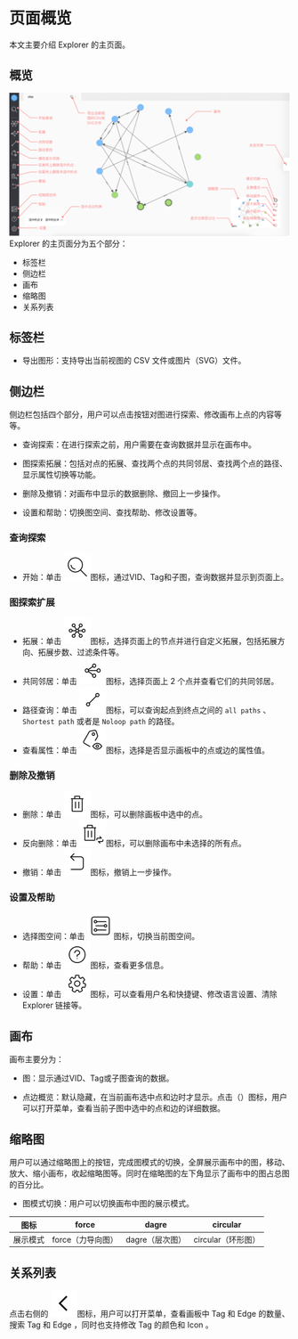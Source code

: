 # 页面概览

本文主要介绍 Explorer 的主页面。

## 概览

![Explorer](../figs/ex-ug-006-1.png)
Explorer 的主页面分为五个部分：

- 标签栏
- 侧边栏
- 画布
- 缩略图
- 关系列表

## 标签栏

- 导出图形：支持导出当前视图的 CSV 文件或图片（SVG）文件。

## 侧边栏

侧边栏包括四个部分，用户可以点击按钮对图进行探索、修改画布上点的内容等等。

- 查询探索：在进行探索之前，用户需要在查询数据并显示在画布中。

- 图探索拓展：包括对点的拓展、查找两个点的共同邻居、查找两个点的路径、显示属性切换等功能。

- 删除及撤销：对画布中显示的数据删除、撤回上一步操作。

- 设置和帮助：切换图空间、查找帮助、修改设置等。

### 查询探索

- 开始：单击 ![query](../figs/nav-query.png)图标，通过VID、Tag和子图，查询数据并显示到页面上。

### 图探索扩展

- 拓展：单击 ![expand](../figs/rightclickmenu-expand.png)图标，选择页面上的节点并进行自定义拓展，包括拓展方向、拓展步数、过滤条件等。
- 共同邻居：单击 ![commonNeighbor](../figs/rightclickmenu-commonNeighbor.png)图标，选择页面上 2 个点并查看它们的共同邻居。
- 路径查询：单击 ![findPath](../figs/rightclickmenu-findPath.png)图标，可以查询起点到终点之间的 `all paths` 、 `Shortest path` 或者是 `Noloop path` 的路径。
- 查看属性：单击 ![propertyView](../figs/nav-propertyView.png)图标，选择是否显示画板中的点或边的属性值。

### 删除及撤销

- 删除：单击 ![delete](../figs/nav-delete.png)图标，可以删除画板中选中的点。
- 反向删除：单击 ![deleteReverse](../figs/nav-deleteReverse.png)图标，可以删除画布中未选择的所有点。
- 撤销：单击 ![Revoke](../figs/nav-Revoke.png)图标，撤销上一步操作。

### 设置及帮助

- 选择图空间：单击 ![graphSpace](../figs/nav-graphSpace.png)图标，切换当前图空间。
- 帮助：单击 ![help](../figs/nav-help.png)图标，查看更多信息。
- 设置：单击 ![setup](../figs/nav-setup.png)图标，可以查看用户名和快捷键、修改语言设置、清除 Explorer 链接等。
## 画布

画布主要分为：

- 图：显示通过VID、Tag或子图查询的数据。

- 点边概览：默认隐藏，在当前画布选中点和边时才显示。点击（）图标，用户可以打开菜单，查看当前子图中选中的点和边的详细数据。

## 缩略图

用户可以通过缩略图上的按钮，完成图模式的切换，全屏展示画布中的图，移动、放大、缩小画布，收起缩略图等。同时在缩略图的左下角显示了画布中的图占总图的百分比。

- 图模式切换：用户可以切换画布中图的展示模式。

| 图标 |force | dagre | circular | 
| ---- | ---- |----| ----|
| 展示模式 | force（力导向图） | dagre（层次图） | circular（环形图） |
## 关系列表

点击右侧的 ![unfold](../figs/sidebar-unfold.png)图标，用户可以打开菜单，查看画板中 Tag 和 Edge 的数量、搜索 Tag 和 Edge ，同时也支持修改 Tag 的颜色和 Icon 。